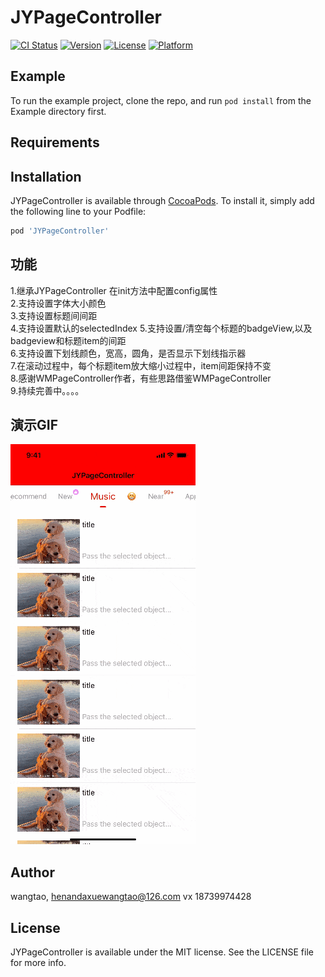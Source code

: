 # JYPageController

[![CI Status](https://img.shields.io/travis/wangtao/JYPageController.svg?style=flat)](https://travis-ci.org/wangtao/JYPageController)
[![Version](https://img.shields.io/cocoapods/v/JYPageController.svg?style=flat)](https://cocoapods.org/pods/JYPageController)
[![License](https://img.shields.io/cocoapods/l/JYPageController.svg?style=flat)](https://cocoapods.org/pods/JYPageController)
[![Platform](https://img.shields.io/cocoapods/p/JYPageController.svg?style=flat)](https://cocoapods.org/pods/JYPageController)

## Example

To run the example project, clone the repo, and run `pod install` from the Example directory first.

## Requirements

## Installation

JYPageController is available through [CocoaPods](https://cocoapods.org). To install
it, simply add the following line to your Podfile:

```ruby
pod 'JYPageController'
```

## 功能
1.继承JYPageController 在init方法中配置config属性  
2.支持设置字体大小颜色   
3.支持设置标题间间距  
4.支持设置默认的selectedIndex
5.支持设置/清空每个标题的badgeView,以及badgeview和标题item的间距  
6.支持设置下划线颜色，宽高，圆角，是否显示下划线指示器  
7.在滚动过程中，每个标题item放大缩小过程中，item间距保持不变  
8.感谢WMPageController作者，有些思路借鉴WMPageController  
9.持续完善中。。。。  


## 演示GIF
![image](https://github.com/wangtao311/JYPageController/blob/master/gif1.gif )   



## Author

wangtao, henandaxuewangtao@126.com  vx 18739974428

## License

JYPageController is available under the MIT license. See the LICENSE file for more info.
